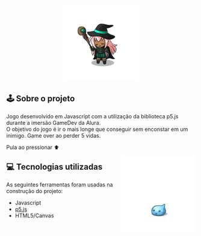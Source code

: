 
<h3 align="center">
    <img width="200px" src="/imagens/assets/bruxinha.gif">
   

## 🕹️ Sobre o projeto
Jogo desenvolvido em Javascript com a utilização da biblioteca p5.js durante a imersão GameDev da Alura. <br>
O objetivo do jogo é ir o mais longe que conseguir sem enconstar em um inimigo. Game over ao perder 5 vidas. <br>
<p>Pula ao pressionar ⬆️</p>
 <img align=right width="200px" src="/imagens/assets/poring.gif">

## 💻 Tecnologias utilizadas
As seguintes ferramentas foram usadas na construção do projeto:

- Javascript
- [p5.js](https://editor.p5js.org/)
- HTML5/Canvas

